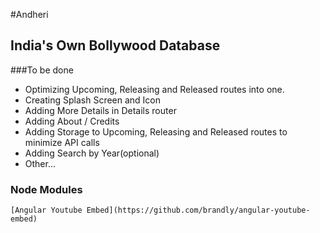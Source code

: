 #Andheri

## India's Own Bollywood Database

###To be done

* Optimizing Upcoming, Releasing and Released routes into one.
* Creating Splash Screen and Icon
* Adding More Details in Details router
* Adding About / Credits
* Adding Storage to Upcoming, Releasing and Released routes to minimize API calls 
* Adding Search by Year(optional)
* Other...

### Node Modules

`[Angular Youtube Embed](https://github.com/brandly/angular-youtube-embed)`